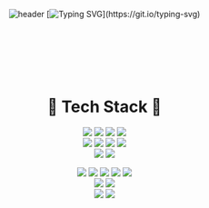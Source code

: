 <div align="center">

![header](https://capsule-render.vercel.app/api?type=waving&color=gradient&customColorList=3&height=100&section=header&text=&fontSize=90&fontAlignY=44)
[![Typing SVG](https://readme-typing-svg.demolab.com?font=Silkscreen&size=28&pause=1000&color=50DACC&vCenter=true&width=720&height=28&center=true&lines=Be+careful+about+reading+health+books.;You+may+die+of+a+misprint.)](https://git.io/typing-svg)

<br><br><br><br><br>

🍞 Tech Stack 🍞
===

<img src="https://img.shields.io/badge/html5-E34F26?style=for-the-badge&logo=html5&logoColor=white"> <img src="https://img.shields.io/badge/css-663399?style=for-the-badge&logo=css&logoColor=white"> <img src="https://img.shields.io/badge/react-0f2f4f?style=for-the-badge&logo=react&logoColor=61DAFB"> <img src="https://img.shields.io/badge/vite-646CFF?style=for-the-badge&logo=vite&logoColor=white"> <br>
<img src="https://img.shields.io/badge/java-007396?style=for-the-badge&logo=java&logoColor=white"> <img src="https://img.shields.io/badge/javascript-F7DF1E?style=for-the-badge&logo=javascript&logoColor=121212"> <img src="https://img.shields.io/badge/jQuery-0769AD?style=for-the-badge&logo=jquery&logoColor=white"> <img src="https://img.shields.io/badge/python-3776AB?style=for-the-badge&logo=python&logoColor=white"> <br>
<img src="https://img.shields.io/badge/Spring%20Boot-6DB33F?style=for-the-badge&logo=springboot&logoColor=white"> <img src="https://img.shields.io/badge/apachetomcat-F8DC75?style=for-the-badge&logo=apachetomcat&logoColor=black"> <br>

<img src="https://img.shields.io/badge/VS%20Code-007ACC?style=for-the-badge&logo=visualstudiocode&logoColor=white"> <img src="https://img.shields.io/badge/Eclipse%20IDE-2C2255?style=for-the-badge&logo=eclipse&logoColor=white"> <img src="https://img.shields.io/badge/eGovFrame-0077B5?style=for-the-badge"> <img src="https://img.shields.io/badge/jupyter-DF3F00?style=for-the-badge&logo=jupyter&logoColor=white"> <img src="https://img.shields.io/badge/Google%20Colab-F9AB00?style=for-the-badge&logo=googlecolab&logoColor=white"> <br>
<img src="https://img.shields.io/badge/mysql-4479A1?style=for-the-badge&logo=mysql&logoColor=white"> <img src="https://img.shields.io/badge/MySQL%20Workbench-004D8C?style=for-the-badge&logo=mysql&logoColor=white">  <br>
<img src="https://img.shields.io/badge/github-181717?style=for-the-badge&logo=github&logoColor=white"> <img src="https://img.shields.io/badge/Figma-F24E1E?style=for-the-badge&logo=figma&logoColor=white"> <br>

</div>
 
